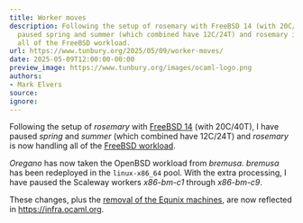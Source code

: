 ```yaml
---
title: Worker moves
description: Following the setup of rosemary with FreeBSD 14 (with 20C/40T), I have
  paused spring and summer (which combined have 12C/24T) and rosemary is now handling
  all of the FreeBSD workload.
url: https://www.tunbury.org/2025/05/09/worker-moves/
date: 2025-05-09T12:00:00-00:00
preview_image: https://www.tunbury.org/images/ocaml-logo.png
authors:
- Mark Elvers
source:
ignore:
---
```


<p>Following the setup of <em>rosemary</em> with <a href="https://www.tunbury.org/freebsd-uefi/">FreeBSD 14</a> (with 20C/40T), I have paused <em>spring</em> and <em>summer</em> (which combined have 12C/24T) and <em>rosemary</em> is now handling all of the <a href="https://github.com/ocurrent/freebsd-infra/pull/14">FreeBSD workload</a>.</p>

<p><em>Oregano</em> has now taken the OpenBSD workload from <em>bremusa</em>. <em>bremusa</em> has been redeployed in the <code class="language-plaintext highlighter-rouge">linux-x86_64</code> pool. With the extra processing, I have paused the Scaleway workers <em>x86-bm-c1</em> through <em>x86-bm-c9</em>.</p>

<p>These changes, plus the <a href="https://www.tunbury.org/equinix-moves/">removal of the Equnix machines</a>, are now reflected in <a href="https://infra.ocaml.org">https://infra.ocaml.org</a>.</p>
